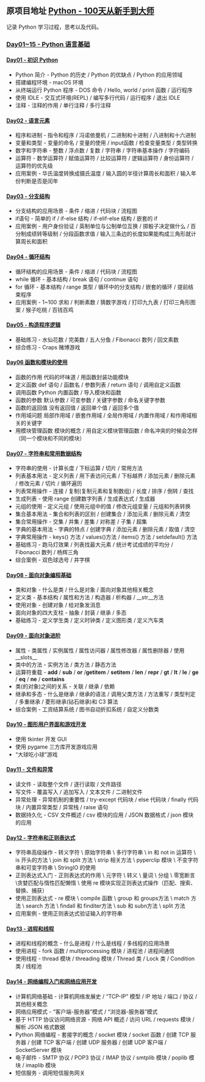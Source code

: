 ## 原项目地址 [Python - 100天从新手到大师](https://github.com/jackfrued/Python-100-Days)
记录 Python 学习过程，思考以及代码。

### [Day01~15 - Python 语言基础](./Day01-15)

#### [Day01 - 初识 Python](./Day01-15/01.初识Python.md)
* Python 简介 - Python 的历史 / Python 的优缺点 / Python 的应用领域
* 搭建编程环境 - macOS 环境
* 从终端运行 Python 程序 - DOS 命令 / Hello, world / print 函数 / 运行程序
* 使用 IDLE - 交互式环境(REPL) / 编写多行代码 / 运行程序 / 退出 IDLE
* 注释 - 注释的作用 / 单行注释 / 多行注释

#### [Day02 - 语言元素](./Day01-15/02.语言元素.md)
* 程序和进制 - 指令和程序 / 冯诺依曼机 / 二进制和十进制 / 八进制和十六进制
* 变量和类型 - 变量的命名 / 变量的使用 / input函数 / 检查变量类型 / 类型转换
* 数字和字符串 - 整数 / 浮点数 / 复数 / 字符串 / 字符串基本操作 / 字符编码
* 运算符 - 数学运算符 / 赋值运算符 / 比较运算符 / 逻辑运算符 / 身份运算符 / 运算符的优先级
* 应用案例 - 华氏温度转换成摄氏温度 / 输入圆的半径计算周长和面积 / 输入年份判断是否是闰年

#### [Day03 - 分支结构](./Day01-15/03.分支结构.md)
* 分支结构的应用场景 - 条件 / 缩进 / 代码块 / 流程图
* if语句 - 简单的 if / if-else 结构 / if-elif-else 结构 / 嵌套的 if
* 应用案例 - 用户身份验证 / 英制单位与公制单位互换 / 掷骰子决定做什么 / 百分制成绩转等级制 / 分段函数求值 / 输入三条边的长度如果能构成三角形就计算周长和面积

#### [Day04 - 循环结构](./Day01-15/04.循环结构.md)
* 循环结构的应用场景 - 条件 / 缩进 / 代码块 / 流程图
* while 循环 - 基本结构 / break 语句 / continue 语句
* for 循环 - 基本结构 / range 类型 / 循环中的分支结构 / 嵌套的循环 / 提前结束程序
* 应用案例 - 1~100 求和 / 判断素数 / 猜数字游戏 / 打印九九表 / 打印三角形图案 / 猴子吃桃 / 百钱百鸡

#### [Day05 - 构造程序逻辑](./Day01-15/05.构造程序逻辑.md)
* 基础练习 - 水仙花数 / 完美数 / 五人分鱼 / Fibonacci 数列 / 回文素数
* 综合练习 - Craps 赌博游戏

#### [Day06 函数和模块的使用](./Day01-15/06.函数和模块的使用.md)

* 函数的作用 代码的坏味道 / 用函数封装功能模块
* 定义函数 def 语句 / 函数名 / 参数列表 / return 语句 / 调用自定义函数
* 调用函数 Python 内置函数 /  导入模块和函数
* 函数的参数 默认参数 / 可变参数 / 关键字参数 / 命名关键字参数
* 函数的返回值 没有返回值  / 返回单个值 / 返回多个值
* 作用域问题 局部作用域 / 嵌套作用域 / 全局作用域 / 内置作用域 / 和作用域相关的关键字
* 用模块管理函数 模块的概念 / 用自定义模块管理函数 / 命名冲突的时候会怎样（同一个模块和不同的模块）

#### [Day07 - 字符串和常用数据结构](./Day01-15/07.字符串和常用数据结构.md)

- 字符串的使用 - 计算长度 / 下标运算 / 切片 / 常用方法
- 列表基本用法 - 定义列表 / 用下表访问元素 / 下标越界 / 添加元素 / 删除元素 / 修改元素 / 切片 / 循环遍历
- 列表常用操作 - 连接 / 复制(复制元素和复制数组) / 长度 / 排序 / 倒转 / 查找
- 生成列表 - 使用 range 创建数字列表 / 生成表达式 / 生成器
- 元组的使用 - 定义元组 / 使用元组中的值 / 修改元组变量 / 元组和列表转换
- 集合基本用法 - 集合和列表的区别 /  创建集合 / 添加元素 / 删除元素 /  清空
- 集合常用操作 - 交集 / 并集 / 差集 / 对称差 / 子集 / 超集
- 字典的基本用法 - 字典的特点 / 创建字典 / 添加元素 / 删除元素 / 取值 / 清空
- 字典常用操作 - keys() 方法 / values()方法 / items() 方法 / setdefault() 方法
- 基础练习 - 跑马灯效果 / 列表找最大元素 / 统计考试成绩的平均分 / Fibonacci 数列 / 杨辉三角
- 综合案例 - 双色球选号 / 井字棋

#### [Day08 - 面向对象编程基础](./Day01-15/08.面向对象编程基础.md)
* 类和对象 - 什么是类 / 什么是对象 / 面向对象其他相关概念
* 定义类 - 基本结构 / 属性和方法 / 构造器 / 析构器 / __str__方法
* 使用对象 - 创建对象 / 给对象发消息
* 面向对象的四大支柱 - 抽象 / 封装 / 继承 / 多态
* 基础练习 - 定义学生类 / 定义时钟类 / 定义图形类 / 定义汽车类

#### [Day09 - 面向对象进阶](./Day01-15/09.面向对象进阶.md)
* 属性 - 类属性 / 实例属性 / 属性访问器 / 属性修改器 / 属性删除器 / 使用__slots__
* 类中的方法 - 实例方法 / 类方法 / 静态方法
* 运算符重载 - __add__ / __sub__ / __or__ /__getitem__ / __setitem__ / __len__ / __repr__ / __gt__ / __lt__ / __le__ / __ge__ / __eq__ / __ne__ / __contains__
* 类(的对象)之间的关系 - 关联 / 继承 / 依赖
* 继承和多态 - 什么是继承 / 继承的语法 / 调用父类方法 / 方法重写 / 类型判定 / 多重继承 / 菱形继承(钻石继承)和 C3 算法
* 综合案例 - 工资结算系统 / 图书自动折扣系统 / 自定义分数类

#### [Day10 - 图形用户界面和游戏开发](./Day01-15/10.图形用户界面和游戏开发.md)
* 使用 tkinter 开发 GUI
* 使用 pygame 三方库开发游戏应用
* “大球吃小球”游戏

#### [Day11 - 文件和异常](./Day01-15/11.文件和异常.md)
* 读文件 - 读取整个文件 / 逐行读取 / 文件路径
* 写文件 - 覆盖写入 / 追加写入 / 文本文件 / 二进制文件
* 异常处理 - 异常机制的重要性 / try-except 代码块 / else 代码块 / finally 代码块 / 内置异常类型 / 异常栈 / raise 语句
* 数据持久化 - CSV 文件概述 / csv 模块的应用 / JSON 数据格式 / json 模块的应用

#### [Day12 - 字符串和正则表达式](./Day01-15/12.字符串和正则表达式.md)

- 字符串高级操作 - 转义字符 \ 原始字符串 \ 多行字符串 \ in 和 not in 运算符 \  is 开头的方法 \  join 和 split 方法 \ strip 相关方法 \ pyperclip 模块 \ 不变字符串和可变字符串 \ StringIO 的使用
- 正则表达式入门 - 正则表达式的作用 \ 元字符 \ 转义 \ 量词 \ 分组 \ 零宽断言 \贪婪匹配与惰性匹配懒惰 \ 使用 re 模块实现正则表达式操作（匹配、搜索、替换、捕获）
- 使用正则表达式 - re 模块 \ compile 函数 \ group 和 groups方法 \ match 方法 \ search 方法 \ findall 和 finditer方法 \ sub 和 subn方法 \ split 方法
- 应用案例 - 使用正则表达式验证输入的字符串


#### [Day13 - 进程和线程](./Day01-15/13.进程和线程.md)

- 进程和线程的概念 - 什么是进程 / 什么是线程 / 多线程的应用场景
- 使用进程 - fork 函数 / multiprocessing 模块 / 进程池 / 进程间通信
- 使用线程 - thread 模块 / threading 模块 / Thread 类 / Lock 类 / Condition 类 / 线程池

#### [Day14 - 网络编程入门和网络应用开发](./Day01-15/14.网络编程入门和网络应用开发.md)

* 计算机网络基础 - 计算机网络发展史 / “TCP-IP” 模型 / IP 地址 / 端口 / 协议 / 其他相关概念
* 网络应用模式 - “客户端-服务器”模式 / “浏览器-服务器”模式
* 基于 HTTP 协议访问网络资源 - 网络 API 概述 / 访问 URL / requests 模块 / 解析 JSON 格式数据
* Python 网络编程 - 套接字的概念 / socket 模块 / socket 函数 / 创建 TCP 服务器 / 创建 TCP 客户端 / 创建 UDP 服务器 / 创建 UDP 客户端 / SocketServer 模块
* 电子邮件 - SMTP 协议 / POP3 协议 / IMAP 协议 / smtplib 模块 / poplib 模块 / imaplib 模块
* 短信服务 - 调用短信服务网关